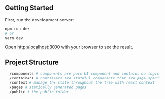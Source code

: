 ## Getting Started

First, run the development server:

```bash
npm run dev
# or
yarn dev
```

Open [http://localhost:3000](http://localhost:3000) with your browser to see the result.

## Project Structure
```bash
  /components # components are pure UI component and contains no logic
  /containers # containers are stateful components that are page specific, and usually consume a context
  /context # manage the state throughout the tree with react context
  /pages # statically generated pages
  /public # the public folder
```
